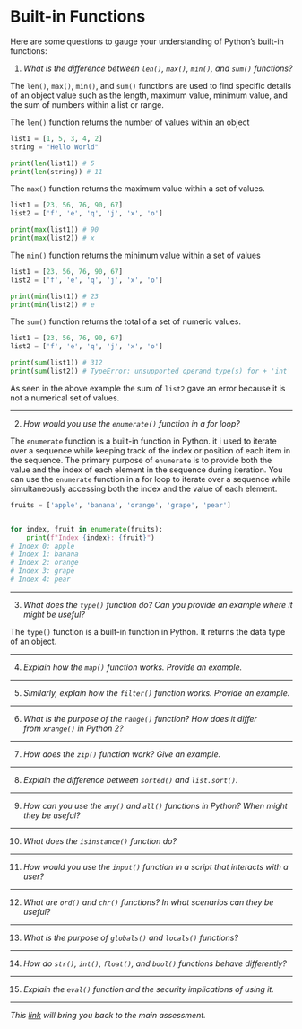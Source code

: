 # Built-in Functions

  

Here are some questions to gauge your understanding of Python’s built-in functions:

1. *What is the difference between `len()`, `max()`, `min()`, and `sum()` functions?*

  The `len()`, `max()`, `min()`, and `sum()` functions are used to find specific details of an object value such as the length, maximum value, minimum value, and the sum of numbers within a list or range. 

The `len()` function returns the number of values within an object 

```python
list1 = [1, 5, 3, 4, 2]
string = "Hello World"

print(len(list1)) # 5
print(len(string)) # 11
```

The `max()` function returns the maximum value within a set of values. 

```python
list1 = [23, 56, 76, 90, 67]
list2 = ['f', 'e', 'q', 'j', 'x', 'o']

print(max(list1)) # 90
print(max(list2)) # x
```

The `min()` function returns the minimum value within a set of values

```python
list1 = [23, 56, 76, 90, 67]
list2 = ['f', 'e', 'q', 'j', 'x', 'o']

print(min(list1)) # 23
print(min(list2)) # e
```

The `sum()` function returns the total of a set of numeric values.

```python
list1 = [23, 56, 76, 90, 67]
list2 = ['f', 'e', 'q', 'j', 'x', 'o']

print(sum(list1)) # 312
print(sum(list2)) # TypeError: unsupported operand type(s) for + 'int' and 'str'
```

As seen in the above example the sum of `list2` gave an error because it is not a numerical set of values. 

---

2. *How would you use the `enumerate()` function in a for loop?*

  The `enumerate` function is a built-in function in Python. it i used to iterate over a sequence while keeping track of the index or position of each item in the sequence. The primary purpose of `enumerate` is to provide both the value and the index of each element in the sequence during iteration. You can use the `enumerate` function in a for loop to iterate over a sequence while simultaneously accessing both the index and the value of each element.
```python
fruits = ['apple', 'banana', 'orange', 'grape', 'pear']


for index, fruit in enumerate(fruits):
	print(f"Index {index}: {fruit}")
# Index 0: apple
# Index 1: banana
# Index 2: orange
# Index 3: grape
# Index 4: pear
```

---

3. *What does the `type()` function do? Can you provide an example where it might be useful?*

The `type()` function is a built-in function in Python. It returns the data type of an object. 

---

4. *Explain how the `map()` function works. Provide an example.*

---

5. *Similarly, explain how the `filter()` function works. Provide an example.*

---

6. *What is the purpose of the `range()` function? How does it differ from `xrange()` in Python 2?*

---

7. *How does the `zip()` function work? Give an example.*

---

8. *Explain the difference between `sorted()` and `list.sort()`.*

---

9. *How can you use the `any()` and `all()` functions in Python? When might they be useful?*

---

10. *What does the `isinstance()` function do?*

---

11. *How would you use the `input()` function in a script that interacts with a user?*

---

12. *What are `ord()` and `chr()` functions? In what scenarios can they be useful?*

---

13. *What is the purpose of `globals()` and `locals()` functions?*

---

14. *How do `str()`, `int()`, `float()`, and `bool()` functions behave differently?*

---
  
15. *Explain the `eval()` function and the security implications of using it.*

---

_This [link](overview.md) will bring you back to the main assessment._
